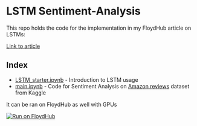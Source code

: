 # LSTM Sentiment-Analysis

This repo holds the code for the implementation in my FloydHub article on LSTMs:

[Link to article](https://blog.floydhub.com/long-short-term-memory-from-zero-to-hero-with-pytorch/)

Index
-----
- [LSTM_starter.ipynb](./LSTM_starter.ipynb) - Introduction to LSTM usage
- [main.ipynb](./main.ipynb) - Code for Sentiment Analysis on [Amazon reviews](https://www.kaggle.com/bittlingmayer/amazonreviews) dataset from Kaggle

It can be ran on FloydHub as well with GPUs

[![Run on FloydHub](https://static.floydhub.com/button/button-small.svg)](https://floydhub.com/run?template=https://github.com/gabrielloye/LSTM_Sentiment-Analysis)
